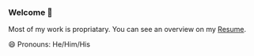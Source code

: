 ### Welcome 👋
Most of my work is propriatary. You can see an overview on my [Resume](https://github.com/Forge36/Resume).

😄 Pronouns: He/Him/His



<!--
**Forge36/Forge36** is a ✨ _special_ ✨ repository because its `README.md` (this file) appears on your GitHub profile.

Here are some ideas to get you started:

- 🔭 I’m currently working on ...
- 🌱 I’m currently learning ...
- 👯 I’m looking to collaborate on ...
- 🤔 I’m looking for help with ...
- 💬 Ask me about ...
- 📫 How to reach me: ...
- ⚡ Fun fact: ...
-->
